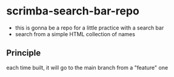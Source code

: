 # scrimba-search-bar-repo

* this is gonna be a repo for a little practice with a search bar
* search from a simple HTML collection of names

## Principle

each time built, it will go to the main branch from a "feature" one

